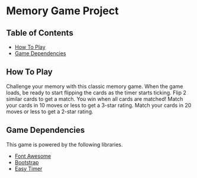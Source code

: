 # Memory Game Project

## Table of Contents

* [How To Play](#how-to-play)
* [Game Dependencies](#game-dependencies)

## How To Play

Challenge your memory with this classic memory game. When the game loads, be ready to start flipping the cards as 
the timer starts ticking. Flip 2 similar cards to get a match. You win when all cards are matched! 
Match your cards in 10 moves or less to get a 3-star rating. Match your cards in 20 moves or less to get a 2-star rating.

## Game Dependencies

This game is powered by the following libraries.
  * [Font Awesome](https://fontawesome.com/)
  * [Bootstrap](https://getbootstrap.com/)
  * [Easy Timer](https://albert-gonzalez.github.io/easytimer.js/)
